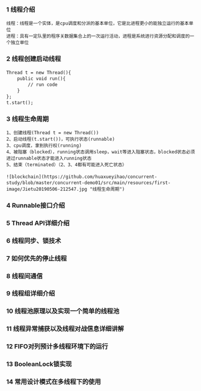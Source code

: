 ### 1 线程介绍
    
    线程：线程是一个实体，是cpu调度和分派的基本单位，它是比进程更小的能独立运行的基本单位
    进程：具有一定队里的程序关数据集合上的一次运行活动，进程是系统进行资源分配和调度的一个独立单位
    
### 2 线程创建启动线程
    
    Thread t = new Thread(){
        public void run(){
            // run code
        }
    };
    t.start();

### 3 线程生命周期

    1、创建线程(Thread t = new Thread())
    2、启动线程(t.start())，可执行状态(runnable)
    3、cpu调度，拿到执行权(running)
    4、被阻塞（blocked），running状态调用sleep，wait等进入阻塞状态，blocked状态必须进过runnable状态才能进入running状态
    5、结束（terminated）（2、3、4都有可能进入死亡状态）
    
    ![blockchain](https://github.com/huaxueyihao/concurrent-study/blob/master/concurrent-demo01/src/main/resources/first-image/Jietu20190506-212547.jpg "线程生命周期")
    

### 4 Runnable接口介绍

### 5 Thread API详细介绍

### 6 线程同步、锁技术

### 7 如何优先的停止线程

### 8 线程间通信
### 9 线程组详细介绍
### 10 线程池原理以及实现一个简单的线程池
### 11 线程异常捕获以及线程对战信息详细讲解
### 12 FIFO对列预计多线程环境下的运行
### 13 BooleanLock锁实现
### 14 常用设计模式在多线程下的使用 





